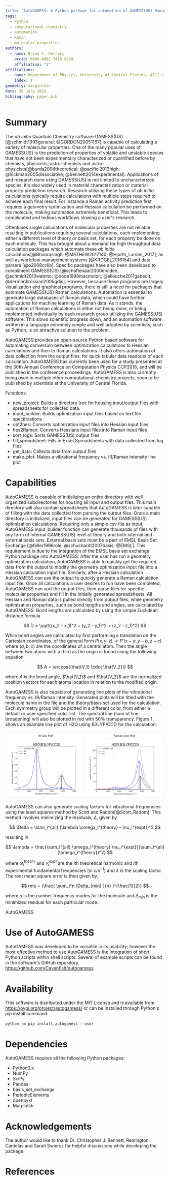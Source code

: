 ```yaml
---
title: 'AutoGAMESS: A Python package for automation of GAMESS(US) Raman calculations'
tags:
  - Python
  - computational chemistry
  - automation
  - Raman
  - molecular properties
authors:
  - name: Brian C. Ferrari
    orcid: 0000-0002-7416-8629
    affiliation: "1"
affiliations:
  - name: Department of Physics, University of Central Florida, 4111 Libra Drive, Orlando FL 32816
    index: 1
geometry: margin=1in
date: 30 July 2019
bibliography: paper.bib
---
```


# Summary

The *ab initio* Quantum Chemistry software GAMESS(US)[@schmidt1993general; @GORDON20051167] is capable of calculating a variety of molecular properties. One of the many popular uses of GAMESS(US) is the prediction of properties of volatile and unstable species that have not been experimentally characterized or quantified before by chemists, physicists, astro-chemists and astro-physicists[@burda2004theoretical; @pacifici2013high; @hickman2005dissociative; @bennett2014experimental]. Applications of and research done using GAMESS(US) is not limited to uncharacterized species, it's also widely used in material characterization or material property prediction research. Research utilizing these types of *ab initio* calculations typically require calculations with multiple steps required to achieve each final result. For instance a Raman activity prediction first requires a geometry optimization and Hessian calculation be performed on the molecule, making automation extremely beneficial. This leads to complicated and tedious workflows slowing a user's research.

Oftentimes single calculations of molecular properties are not reliable resulting in publications requiring several calculations, each implementing either a different level of theory or basis set, for each property be done on each molecule. This has brought about a demand for high throughput data calculation packages which automate these *ab initio* calculations[@Bhoorasingh; @MATHEW2017140; @Hjorth_Larsen_2017]; as well as workflow management systems [@KROGEL2016154] and data parsers [@o2008cclib]. Specific packages have also been developed to compliment GAMESS(US) [@schaftenaar2000molden; @schmidt2013webmo; @bode1998macmolplt; @allouche2011gabedit; @dermardirossian2005gdis]. However, because these programs are largely visualization and graphical programs, there is still a need for packages that automate GAMESS(US) Raman calculations. Automation is essential to generate large databases of Raman data, which could have further applications for machine learning of Raman data. As it stands, the automation of Raman calculations is either not being done, or being implemented individually by each research group utilizing the GAMESS(US) software. This slows scientific progress down, and an automation software written in a language extremely simple and well adopted by scientists, such as Python, is an attractive solution to the problem.

AutoGAMESS provides an open-source Python based software for automating conversion between optimization calculations to Hessian calculations and then to Raman calculations. It also offers automation of data collection from the output files, for quick tabular data readouts of each calculation. AutoGAMESS has currently been used for a study presented at the 30th Annual Conference on Computation Physics CCP2018, and will be published in the conference proceedings. AutoGAMESS is also currently being used in multiple other computational chemistry projects, soon to be published by scientists at the University of Central Florida.

Functions:

* new_project: Builds a directory tree for housing input/output files with spreadsheets for collected data.
* input_builder: Builds optimization input files based on text file specifications
* opt2hes: Converts optimization input files into Hessian input files
* hes2Raman: Converts Hessians input files into Raman input files
* sort_logs: Sorts GAMESS(US) output files
* fill_spreadsheet: Fills in Excel Spreadsheets with data collected from log files
* get_data: Collects data from output files
* make_plot: Makes a vibrational frequency vs. IR/Raman intensity line plot

# Capabilities

AutoGAMESS is capable of initializing an entire directory with well organized subdirectories for housing all input and output files. This main directory will also contain spreadsheets that AutoGAMESS is later capable of filling with the data collected from parsing the output files. Once a main directory is initialized, input files can be generated for GAMESS(US) optimization calculations. Requiring only a simple csv file as input, AutoGAMESS input_builder function can generate thousands of files with any form of internal GAMESS(US) level of theory and both internal and external basis sets.
External basis sets must be a part of EMSL Basis Set Exchange [@feller1996role; @schuchardt2007basis; @EMSL]. This requirement is due to the integration of the EMSL basis set exchange Python package into AutoGAMESS. After the user has run a geometry optimization calculation, AutoGAMESS is able to quickly get the required data from the output to modify the geometry optimization input file into a Hessian calculation input file. Similarly, after a Hessian calculation AutoGAMESS can use the output to quickly generate a Raman calculation input file. Once all calculations a user desires to run have been completed, AutoGAMESS can sort the output files, then parse files for specific molecular properties and fill in the initially generated spreadsheets. All Hessian and Raman data is pulled directly from output files, while geometry optimization properties, such as bond lengths and angles, are calculated by AutoGAMESS. Bond lengths are calculated by using the simple Euclidean distance formula

$$ D = \sqrt{(x_2 - x_1)^2 + (y_2 - y_1)^2 + (z_2 - z_1)^2} $$

While bond angles are calculated by first performing a translation on the Cartesian coordinates, of the general form $P(x,y,z)\rightarrow P'(x-a, y-b, z-c)$ where $(a,b,c)$ are the coordinates of a central atom. Then the angle between two atoms with a third as the origin is found using the following equation

$$ A = \arccos{(\hat{V_1} \cdot \hat{V_2})} $$

where $A$ is the bond angle, $\hat{V_1}$ and $\hat{V_2}$ are the normalized position vectors for each atoms location in relation to the modified origin.

AutoGAMESS is also capable of generating line plots of the vibrational frequency vs. IR/Raman intensity. Generated plots will be titled with the molecule name in the file and the theory/basis set used for the calculation. Each symmetry group will be plotted in a different color, from either a default or user specified color list. The spectral line (sum of line broadening) will also be plotted in red with 50% transparency. Figure 1 shows an example line plot of H2O using B3LYP/CCD for the calculation.

![Line Plots Example](line-plots.PNG)

AutoGAMESS can also generate scaling factors for vibrational frequencies using the least squares method by Scott and Radom[@Scott_Radom]. This method involves  minimizing the residuals, $\Delta$, given by

$$ \Delta = \sum_i^{all} (\lambda \omega_i^{theory} - \nu_i^{expt})^2 $$

resulting in

$$ \lambda = \frac{\sum_i^{all} \omega_i^{theory} \nu_i^{expt}}{\sum_i^{all} (\omega_i^{theory})^2} $$

where $\omega_i^{theory}$ and $\nu_i^{expt}$ are the $i$th theoretical harmonic and $i$th experimental fundamental frequencies (in $cm^{-1}$) and $\lambda$ is the scaling factor. The root mean square error is then given by,

$$ rms = (\frac{ \sum_i^n \Delta_{min} }{n} )^{\frac{1}{2}} $$

where $n$ is the number frequency modes for the molecule and $\Delta_{min}$ is the minimized residual for each particular mode. 

AutoGAMESS

# Use of AutoGAMESS

AutoGAMESS was developed to be versatile in its usability; however the most
effective method to use AutoGAMESS is the integration of short Python scripts
within shell scripts. Several of example scripts can be found in the software's GitHub repository, https://github.com/Cavenfish/autogamess.

# Availability
This software is distributed under the MIT License and is available from https://pypi.org/project/autogamess/
or can be installed through Python's pip install command.

`python -m pip install autogamess --user`

# Dependencies

AutoGAMESS requires all the following Python packages:

* Python3.x
* NumPy
* SciPy
* Pandas
* basis_set_exchange
* PeriodicElements
* openpyxl
* Matplotlib


# Acknowledgements

The author would like to thank Dr. Christopher J. Bennett, Remington Cantelas and Sarah Swiersz for helpful discussions while developing the package.

# References
